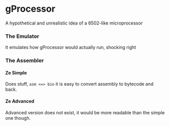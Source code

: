 # gProcessor
A hypothetical and unrealistic idea of a 6502-like microprocessor

### The Emulator
It emulates how gProcessor would actually run, shocking right

### The Assembler
#### Ze Simple
Does stuff, `asm <=> bin` it is easy to convert assembly to bytecode and back.

#### Ze Advanced
Advanced version does not exist, it would be more readable than the simple one though.